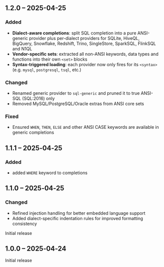 ## 1.2.0 – 2025-04-25

### Added

- **Dialect-aware completions**: split SQL completion into a pure ANSI-generic
  provider plus per-dialect providers for SQLite, HiveQL, BigQuery, Snowflake,
  Redshift, Trino, SingleStore, SparkSQL, FlinkSQL and N1QL
- **Vendor-specific sets**: extracted all non-ANSI keywords, data types and
  functions into their own `<set>` blocks
- **Syntax-triggered loading**: each provider now only fires for its
  `<syntax>` (e.g. `mysql`, `postgresql`, `tsql`, etc.)

### Changed

- Renamed generic provider to `sql-generic` and pruned it to true
  ANSI-SQL (SQL:2016) only
- Removed MySQL/PostgreSQL/Oracle extras from ANSI core sets

### Fixed

- Ensured `WHEN`, `THEN`, `ELSE` and other ANSI CASE keywords are available
  in generic completions

## 1.1.1 – 2025‑04‑25

### Added

- added `WHERE` keyword to completions

## 1.1.0 – 2025‑04‑25

### Changed

- Refined injection handling for better embedded language support
- Added dialect-specific indentation rules for improved formatting consistency

Initial release

## 1.0.0 – 2025‑04‑24

Initial release
